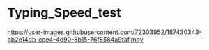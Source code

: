 # Typing_Speed_test



https://user-images.githubusercontent.com/72303952/187430343-bb2e14db-cce4-4d90-8b15-76f8584a9faf.mov

